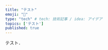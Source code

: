 ```yaml
---
title: "テスト"
emoji: "🙌"
type: "tech" # tech: 技術記事 / idea: アイデア
topics: ['テスト']
published: true 
---
```


テスト．
